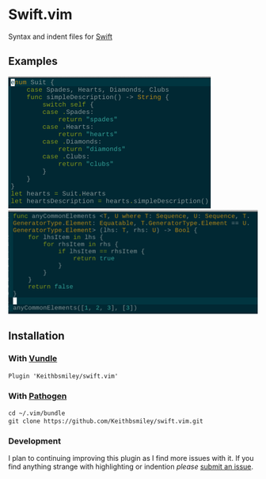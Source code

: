 # Swift.vim

Syntax and indent files for [Swift](https://developer.apple.com/swift/)

## Examples

![](https://raw.githubusercontent.com/Keithbsmiley/swift.vim/master/screenshots/screen.png)
![](https://raw.githubusercontent.com/Keithbsmiley/swift.vim/master/screenshots/screen2.png)

## Installation

### With [Vundle](https://github.com/gmarik/vundle)

```
Plugin 'Keithbsmiley/swift.vim'
```

### With [Pathogen](https://github.com/tpope/vim-pathogen)

```
cd ~/.vim/bundle
git clone https://github.com/Keithbsmiley/swift.vim.git
```

### Development

I plan to continuing improving this plugin as I find more issues with
it. If you find anything strange with highlighting or indention *please*
[submit an issue](https://github.com/Keithbsmiley/swift.vim/issues/new).
